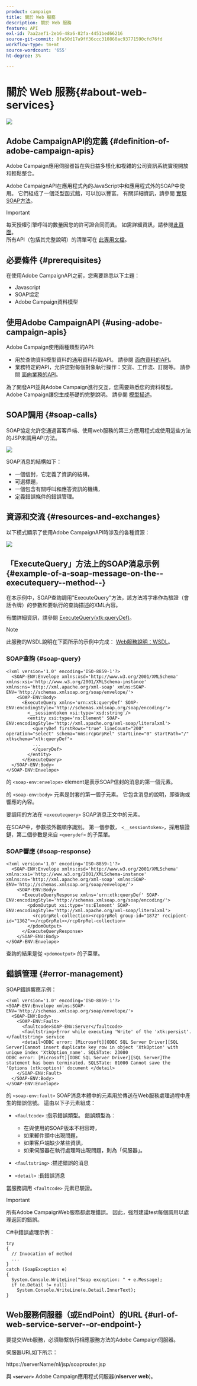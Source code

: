 ```yaml
---
product: campaign
title: 關於 Web 服務
description: 關於 Web 服務
feature: API
exl-id: 7aa2aef1-2eb6-48a6-82fa-4451bed66216
source-git-commit: 8fa50d17a9ff36ccc310860ac93771590cfd76fd
workflow-type: tm+mt
source-wordcount: '655'
ht-degree: 3%

---
```


# 關於 Web 服務{#about-web-services}

![](../../assets/v7-only.svg)

## Adobe CampaignAPI的定義 {#definition-of-adobe-campaign-apis}

Adobe Campaign應用伺服器旨在與日益多樣化和複雜的公司資訊系統實現開放和輕鬆整合。

Adobe CampaignAPI在應用程式內的JavaScript中和應用程式外的SOAP中使用。 它們組成了一個泛型函式館，可以加以豐富。 有關詳細資訊，請參閱 [實現SOAP方法](../../configuration/using/implementing-soap-methods.md)。

>[!IMPORTANT]
>
>每天授權引擎呼叫的數量因您的許可證合同而異。 如需詳細資訊，請參閱[此頁面](https://helpx.adobe.com/tw/legal/product-descriptions/adobe-campaign-classic---product-description.html)。\
>所有API（包括其完整說明）的清單可在 [此專用文檔](https://experienceleague.adobe.com/developer/campaign-api/api/index.html)。

## 必要條件 {#prerequisites}

在使用Adobe CampaignAPI之前，您需要熟悉以下主題：

* Javascript
* SOAP協定
* Adobe Campaign資料模型

## 使用Adobe CampaignAPI {#using-adobe-campaign-apis}

Adobe Campaign使用兩種類型的API:

* 用於查詢資料模型資料的通用資料存取API。 請參閱 [面向資料的API](../../configuration/using/data-oriented-apis.md)。
* 業務特定的API，允許您對每個對象執行操作：交貨、工作流、訂閱等。 請參閱 [面向業務的API](../../configuration/using/business-oriented-apis.md)。

為了開發API並與Adobe Campaign進行交互，您需要熟悉您的資料模型。 Adobe Campaign讓您生成基礎的完整說明。 請參閱 [模型描述](../../configuration/using/data-oriented-apis.md#description-of-the-model)。

## SOAP調用 {#soap-calls}

SOAP協定允許您通過富客戶端、使用web服務的第三方應用程式或使用這些方法的JSP來調用API方法。

![](assets/s_ncs_configuration_architecture.png)

SOAP消息的結構如下：

* 一個信封，它定義了資訊的結構，
* 可選標題，
* 一個包含有關呼叫和應答資訊的機構，
* 定義錯誤條件的錯誤管理。

## 資源和交流 {#resources-and-exchanges}

以下模式顯示了使用Adobe CampaignAPI時涉及的各種資源：

![](assets/s_ncs_integration_webservices_schema_pres.png)

## 「ExecuteQuery」方法上的SOAP消息示例 {#example-of-a-soap-message-on-the--executequery--method--}

在本示例中，SOAP查詢調用&quot;ExecuteQuery&quot;方法，該方法將字串作為驗證（會話令牌）的參數和要執行的查詢描述的XML內容。

有關詳細資訊，請參閱 [ExecuteQuery(xtk:queryDef)](../../configuration/using/data-oriented-apis.md#executequery--xtk-querydef-)。

>[!NOTE]
>
>此服務的WSDL說明在下面所示的示例中完成： [Web服務說明：WSDL](../../configuration/using/web-service-calls.md#web-service-description--wsdl)。

### SOAP查詢 {#soap-query}

```
<?xml version='1.0' encoding='ISO-8859-1'?>
  <SOAP-ENV:Envelope xmlns:xsd='http://www.w3.org/2001/XMLSchema' xmlns:xsi='http://www.w3.org/2001/XMLSchema-instance' xmlns:ns='http://xml.apache.org/xml-soap' xmlns:SOAP-ENV='http://schemas.xmlsoap.org/soap/envelope/'>
    <SOAP-ENV:Body>
      <ExecuteQuery xmlns='urn:xtk:queryDef' SOAP-ENV:encodingStyle='http://schemas.xmlsoap.org/soap/encoding/'>
        <__sessiontoken xsi:type='xsd:string'/>
        <entity xsi:type='ns:Element' SOAP-ENV:encodingStyle='http://xml.apache.org/xml-soap/literalxml'>
          <queryDef firstRows="true" lineCount="200" operation="select" schema="nms:rcpGrpRel" startLine="0" startPath="/" xtkschema="xtk:queryDef">
          ...
          </queryDef>
        </entity>
      </ExecuteQuery>
  </SOAP-ENV:Body>
</SOAP-ENV:Envelope>
```

的 `<soap-env:envelope>` element是表示SOAP信封的消息的第一個元素。

的 `<soap-env:body>` 元素是封套的第一個子元素。 它包含消息的說明，即查詢或響應的內容。

要調用的方法在 `<executequery>` SOAP消息正文中的元素。

在SOAP中，參數按外觀順序識別。 第一個參數， `<__sessiontoken>`，採用驗證鏈，第二個參數是來自 `<querydef>` 的子菜單。

### SOAP響應 {#soap-response}

```
<?xml version='1.0' encoding='ISO-8859-1'?>
  <SOAP-ENV:Envelope xmlns:xsd='http://www.w3.org/2001/XMLSchema' xmlns:xsi='http://www.w3.org/2001/XMLSchema-instance' xmlns:ns='http://xml.apache.org/xml-soap' xmlns:SOAP-ENV='http://schemas.xmlsoap.org/soap/envelope/'>
    <SOAP-ENV:Body>
      <ExecuteQueryResponse xmlns='urn:xtk:queryDef' SOAP-ENV:encodingStyle='http://schemas.xmlsoap.org/soap/encoding/'>
        <pdomOutput xsi:type='ns:Element' SOAP-ENV:encodingStyle='http://xml.apache.org/xml-soap/literalxml'>
          <rcpGrpRel-collection><rcpGrpRel group-id="1872" recipient-id="1362"></rcpGrpRel></rcpGrpRel-collection>
        </pdomOutput>
      </ExecuteQueryResponse>
    </SOAP-ENV:Body>
</SOAP-ENV:Envelope>
```

查詢的結果是從 `<pdomoutput>` 的子菜單。

## 錯誤管理 {#error-management}

SOAP錯誤響應示例：

```
<?xml version='1.0' encoding='ISO-8859-1'?>
<SOAP-ENV:Envelope xmlns:SOAP-ENV='http://schemas.xmlsoap.org/soap/envelope/'>
  <SOAP-ENV:Body>
    <SOAP-ENV:Fault>
      <faultcode>SOAP-ENV:Server</faultcode>
      <faultstring>Error while executing 'Write' of the 'xtk:persist'.</faultstring> service
      <detail>ODBC error: [Microsoft][ODBC SQL Server Driver][SQL Server]Cannot insert duplicate key row in object 'XtkOption' with unique index 'XtkOption_name'. SQLSTate: 23000
ODBC error: [Microsoft][ODBC SQL Server Driver][SQL Server]The statement has been terminated. SQLSTate: 01000 Cannot save the 'Options (xtk:option)' document </detail>
    </SOAP-ENV:Fault>
  </SOAP-ENV:Body>
</SOAP-ENV:Envelope>
```

的 `<soap-env:fault>` SOAP消息本體中的元素用於傳送在Web服務處理過程中產生的錯誤信號。 這由以下子元素組成：

* `<faultcode>` :指示錯誤類型。 錯誤類型為：

   * 在與使用的SOAP版本不相容時，
   * 如果郵件頭中出現問題，
   * 如果客戶端缺少某些資訊，
   * 如果伺服器在執行處理時出現問題，則為「伺服器」。

* `<faultstring>` :描述錯誤的消息
* `<detail>` :長錯誤消息

當服務調用 `<faultcode>` 元素已驗證。

>[!IMPORTANT]
>
>所有Adobe CampaignWeb服務都處理錯誤。 因此，強烈建議test每個調用以處理返回的錯誤。

C#中錯誤處理示例：

```
try 
{
  // Invocation of method
  ...
}
catch (SoapException e)
{
  System.Console.WriteLine("Soap exception: " + e.Message);        
  if (e.Detail != null)
    System.Console.WriteLine(e.Detail.InnerText);
}
```

## Web服務伺服器（或EndPoint）的URL {#url-of-web-service-server--or-endpoint-}

要提交Web服務，必須聯繫執行相應服務方法的Adobe Campaign伺服器。

伺服器URL如下所示：

https://serverName/nl/jsp/soaprouter.jsp

與 **`<server>`** Adobe Campaign應用程式伺服器(**nlserver web**)。
